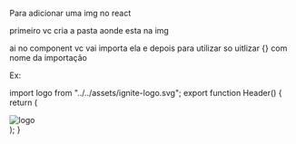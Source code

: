 Para adicionar uma img no react

primeiro vc cria a pasta aonde esta na img

ai no component vc vai importa ela
e depois para utilizar so uitlizar {} com nome da importação

Ex:

import logo from "../../assets/ignite-logo.svg";
export function Header() {
return (
<div className={styles.header}>
<img src={logo} alt="logo" />
</div>
);
}
